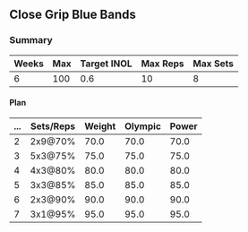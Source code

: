 ## Close Grip Blue Bands

### Summary

Weeks | Max | Target INOL | Max Reps | Max Sets
--- | --- | --- | --- | ---
6 | 100 | 0.6 | 10 | 8

#### Plan

 ... | Sets/Reps | Weight | Olympic | Power
--- | --- | --- | --- | ---
2 | 2x9@70% | 70.0 | 70.0 | 70.0
3 | 5x3@75% | 75.0 | 75.0 | 75.0
4 | 4x3@80% | 80.0 | 80.0 | 80.0
5 | 3x3@85% | 85.0 | 85.0 | 85.0
6 | 2x3@90% | 90.0 | 90.0 | 90.0
7 | 3x1@95% | 95.0 | 95.0 | 95.0

